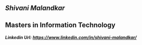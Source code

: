 
 
## *Shivani Malandkar*
## Masters in Information Technology

##### Linkedin Url: <https://www.linkedin.com/in/shivani-malandkar/>










